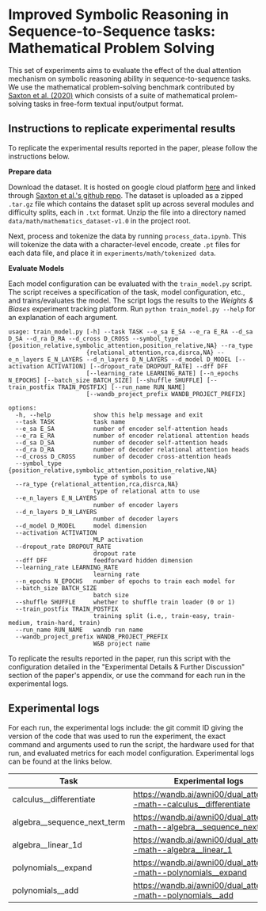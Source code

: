 # Improved Symbolic Reasoning in Sequence-to-Sequence tasks: Mathematical Problem Solving

This set of experiments aims to evaluate the effect of the dual attention mechanism on symbolic reasoning ability in sequence-to-sequence tasks. We use the mathematical problem-solving benchmark contributed by [Saxton et al. (2020)](https://arxiv.org/abs/1904.01557) which consists of a suite of mathematical prolem-solving tasks in free-form textual input/output format.

## Instructions to replicate experimental results

To replicate the experimental results reported in the paper, please follow the instructions below.

**Prepare data**

Download the dataset. It is hosted on google cloud platform [here](https://console.cloud.google.com/storage/browser/mathematics-dataset;tab=objects?prefix=&forceOnObjectsSortingFiltering=false) and linked through [Saxton et al.'s github repo](https://github.com/google-deepmind/mathematics_dataset?tab=readme-ov-file). The dataset is uploaded as a zipped `.tar.gz` file which contains the dataset split up across several modules and difficulty splits, each in `.txt` format. Unzip the file into a directory named `data/math/mathematics_dataset-v1.0` in the project root.

Next, process and tokenize the data by running `process_data.ipynb`. This will tokenize the data with a character-level encode, create `.pt` files for each data file, and place it in `experiments/math/tokenized data`.

**Evaluate Models**

Each model configuration can be evaluated with the `train_model.py` script. The script receives a specification of the task, model configuration, etc., and trains/evaluates the model. The script logs the results to the *Weights & Biases* experiment tracking platform. Run `python train_model.py --help` for an explanation of each argument.

```
usage: train_model.py [-h] --task TASK --e_sa E_SA --e_ra E_RA --d_sa D_SA --d_ra D_RA --d_cross D_CROSS --symbol_type {position_relative,symbolic_attention,position_relative,NA} --ra_type
                      {relational_attention,rca,disrca,NA} --e_n_layers E_N_LAYERS --d_n_layers D_N_LAYERS --d_model D_MODEL [--activation ACTIVATION] [--dropout_rate DROPOUT_RATE] --dff DFF
                      [--learning_rate LEARNING_RATE] [--n_epochs N_EPOCHS] [--batch_size BATCH_SIZE] [--shuffle SHUFFLE] [--train_postfix TRAIN_POSTFIX] [--run_name RUN_NAME]
                      [--wandb_project_prefix WANDB_PROJECT_PREFIX]

options:
  -h, --help            show this help message and exit
  --task TASK           task name
  --e_sa E_SA           number of encoder self-attention heads
  --e_ra E_RA           number of encoder relational attention heads
  --d_sa D_SA           number of decoder self-attention heads
  --d_ra D_RA           number of decoder relational attention heads
  --d_cross D_CROSS     number of decoder cross-attention heads
  --symbol_type {position_relative,symbolic_attention,position_relative,NA}
                        type of symbols to use
  --ra_type {relational_attention,rca,disrca,NA}
                        type of relational attn to use
  --e_n_layers E_N_LAYERS
                        number of encoder layers
  --d_n_layers D_N_LAYERS
                        number of decoder layers
  --d_model D_MODEL     model dimension
  --activation ACTIVATION
                        MLP activation
  --dropout_rate DROPOUT_RATE
                        dropout rate
  --dff DFF             feedforward hidden dimension
  --learning_rate LEARNING_RATE
                        learning rate
  --n_epochs N_EPOCHS   number of epochs to train each model for
  --batch_size BATCH_SIZE
                        batch size
  --shuffle SHUFFLE     whether to shuffle train loader (0 or 1)
  --train_postfix TRAIN_POSTFIX
                        training split (i.e,, train-easy, train-medium, train-hard, train)
  --run_name RUN_NAME   wandb run name
  --wandb_project_prefix WANDB_PROJECT_PREFIX
                        W&B project name
```

To replicate the results reported in the paper, run this script with the configuration detailed in the "Experimental Details & Further Discussion" section of the paper's appendix, or use the command for each run in the experimental logs.

## Experimental logs

For each run, the experimental logs include: the git commit ID giving the version of the code that was used to run the experiment, the exact command and arguments used to run the script, the hardware used for that run, and evaluated metrics for each model configuration. Experimental logs can be found at the links below.

| Task                        	| Experimental logs                                                                 	|
|-----------------------------	|-----------------------------------------------------------------------------------	|
| calculus__differentiate     	| https://wandb.ai/awni00/dual_attention--math--calculus__differentiate     	|
| algebra__sequence_next_term 	| https://wandb.ai/awni00/dual_attention--math--algebra__sequence_next_term 	|
| algebra__linear_1d          	| https://wandb.ai/awni00/dual_attention--math--algebra__linear_1            |
| polynomials__expand         	| https://wandb.ai/awni00/dual_attention--math--polynomials__expand         	|
| polynomials__add            	| https://wandb.ai/awni00/dual_attention--math--polynomials__add            	|
